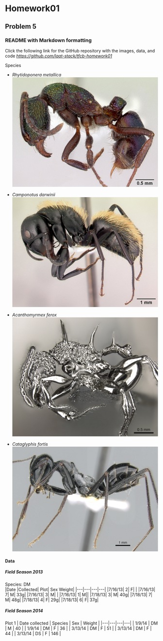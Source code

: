 # Homework01

## Problem 5

### README with Markdown formatting

Click the following link for the GitHub repository with the images, data, and code
_https://github.com/laat-stack/tfcb-homework01_

Species
- *Rhytidoponera metallica*
![casent0172345](https://github.com/laat-stack/tfcb-homework01/blob/main/images/casent0172345_rhytidoponera_metallica.jpg)

- *Camponotus darwinii*
![casent0191696](https://github.com/laat-stack/tfcb-homework01/blob/main/images/casent0191696_camponotus_darwinii.jpg)

- *Acanthomyrmex ferox*
![casent0901788](https://github.com/laat-stack/tfcb-homework01/blob/main/images/casent0901788_p_1_high_acanthomyrmex_ferox.jpg)

- *Cataglyphis fortis*
![casent0906296](images/casent0906296_p_1_high_cataglyphis_fortis.jpg)

#### Data 
##### Field Season 2013
Species: DM			
|Date |Collected|	Plot|	Sex	Weight|
|---|---|---|---|
|7/16/13|	2|	F|	|
|7/16/13|	7|	M|	33g|
|7/16/13|	3|	M|	|
|7/16/13|	1|	M||	
|7/18/13|	3|	M|	40g|
|7/18/13|	7|	M|	48g|
|7/18/13|	4|	F|	29g|
|7/18/13|	6|	F|	37g|

##### Field Season 2014
Plot 1
| Date collected | Species | Sex | Weight |
|---|---|---|---|
| 1/9/14	| DM | M | 40 |
| 1/9/14	| DM | F | 36 |
| 3/13/14 | DM | F | 51 |
| 3/13/14 | DM | F | 44 |
| 3/13/14 | DS | F | 146 |
